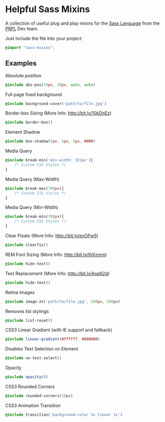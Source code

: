 Helpful Sass Mixins
=================================

A collection of useful plug and play mixins for the [Sass Language](http://sass-lang.com/) from the [PRPL](http://www.prpl.rs/) Dev team.

Just include the file into your project:
```css
@import "sass-mixins";
```

Examples
----------------------------------

Absolute position
```css
@include abs-pos(20px, 30px, auto, auto)
```

Full page fixed background
```css
@include background-cover('path/to/file.jpg')
```

Border-box Sizing (More Info: http://bit.ly/10kDnEz)
```css
@include border-box()
```

Element Shadow
```css
@include box-shadow(5px, 5px, 5px, #000)
```

Media Query
```css
@include break-min('min-width: 321px'){
	/* Custom CSS Styles */
}
```

Media Query (Max-Width)
```css
@include break-max(700px){
	/* Custom CSS Styles */
}
```

Media Query (Min-Width)
```css
@include break-min(700px){
	/* Custom CSS Styles */
}
```

Clear Floats (More Info: http://bit.ly/evOPw5)
```css
@include clearfix()
```

REM Font Sizing (More Info: http://bit.ly/IhXzmm)
```css
@include hide-text()
```

Text Replacement (More Info: http://bit.ly/Asq62d)
```css
@include hide-text()
```

Retina Images
```css
@include image-2x('path/to/file.jpg', 500px, 500px)
```

Removes list stylings
```css
@include list-reset()
```

CSS3 Linear Gradient (with IE support and fallback)
```css
@include linear-gradient(#ffffff, #000000) 
```

Disables Text Selection on Element
```css
@include no-text-select()
```

Opacity
```css
@include opacity(0)
```

CSS3 Rounded Corners
```css
@include rounded-corners(10px)
```

CSS3 Animation Transition
```css
@include transition('background-color 3s linear 1s')
```

